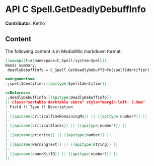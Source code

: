 # API C Spell.GetDeadlyDebuffInfo

**Contributor:** Ketho

## Content

The following content is in MediaWiki markdown format:

```mediawiki
{{wowapi|t=a|namespace=C_Spell|system=Spell}}
Needs summary.
 deadlyDebuffInfo = C_Spell.GetDeadlyDebuffInfo(spellIdentifier)

==Arguments==
:;spellIdentifier:{{apitype|SpellIdentifier}}

==Returns==
:;deadlyDebuffInfo:{{apitype|DeadlyDebuffInfo}}
{| class="sortable darktable zebra" style="margin-left: 3.9em"
! Field !! Type !! Description
|-
| {{apiname|criticalTimeRemainingMs}} || {{apitype|number?}} || 
|-
| {{apiname|criticalStacks}} || {{apitype|number?}} || 
|-
| {{apiname|priority}} || {{apitype|number}} || 
|-
| {{apiname|warningText}} || {{apitype|string}} || 
|-
| {{apiname|soundKitID}} || {{apitype|number?}} || 
|}
```